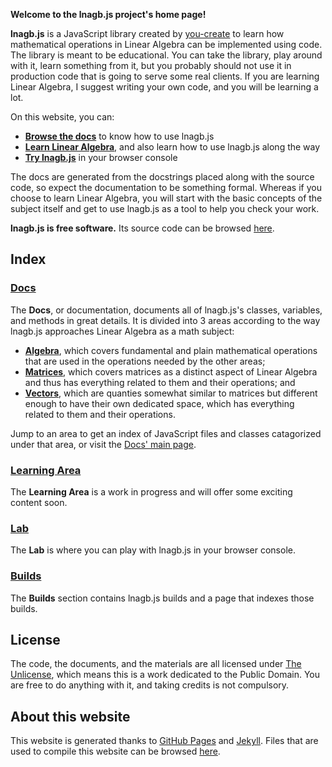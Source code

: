 **Welcome to the lnagb.js project's home page!**

**lnagb.js** is a JavaScript library created by
[you-create](https://github.com/you-create/) to learn how mathematical
operations in Linear Algebra can be implemented using code. The library is meant
to be educational. You can take the library, play around with it, learn
something from it, but you probably should not use it in production code that is
going to serve some real clients. If you are learning Linear Algebra, I suggest
writing your own code, and you will be learning a lot.

On this website, you can:
- [**Browse the docs**](./docs/) to know how to use lnagb.js
- [**Learn Linear Algebra**](./learn/), and also learn how to use lnagb.js along the way
- [**Try lnagb.js**](./lab/) in your browser console

The docs are generated from the docstrings placed along with the source code,
so expect the documentation to be something formal. Whereas if you choose to
learn Linear Algebra, you will start with the basic concepts of the subject
itself and get to use lnagb.js as a tool to help you check your work.

**lnagb.js is free software.** Its source code can be browsed
[here](https://github.com/vecma-org/lnagb.js).

## Index

### [Docs](./docs/)

The **Docs**, or documentation, documents all of lnagb.js's classes, variables,
and methods in great details. It is divided into 3 areas according to the way
lnagb.js approaches Linear Algebra as a math subject:

- [**Algebra**][1], which covers fundamental and plain mathematical operations
  that are used in the operations needed by the other areas;
- [**Matrices**][2], which covers matrices as a distinct aspect of Linear
  Algebra and thus has everything related to them and their operations; and
- [**Vectors**][3], which are quanties somewhat similar to matrices but
  different enough to have their own dedicated space, which has everything
  related to them and their operations.

[1]: docs/algebra
[2]: docs/matrices
[3]: docs/vectors

Jump to an area to get an index of JavaScript files and classes catagorized
under that area, or visit the [Docs' main page](./docs/).

### [Learning Area](./learn/)

The **Learning Area** is a work in progress and will offer some exciting content
soon.

### [Lab](./lab/)

The **Lab** is where you can play with lnagb.js in your browser console.

### [Builds](./builds/)

The **Builds** section contains lnagb.js builds and a page that indexes those
builds.

## License

The code, the documents, and the materials are all licensed under
[The Unlicense](https://unlicense.org/), which means this is a work dedicated to
the Public Domain. You are free to do anything with it, and taking credits is
not compulsory.

## About this website

This website is generated thanks to [GitHub Pages](https://pages.github.com/)
and [Jekyll](https://jekyllrb.com/). Files that are used to compile this website
can be browsed [here](https://github.com/vecma-org/lnagb.js/tree/gh-pages).
